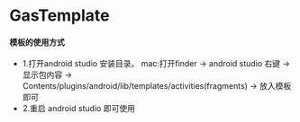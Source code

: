 # GasTemplate
#### 模板的使用方式 
- 1.打开android studio 安装目录。
mac:打开finder -> android studio 右键 -> 显示包内容 -> Contents/plugins/android/lib/templates/activities(fragments) -> 放入模板即可
- 2.重启 android studio 即可使用
